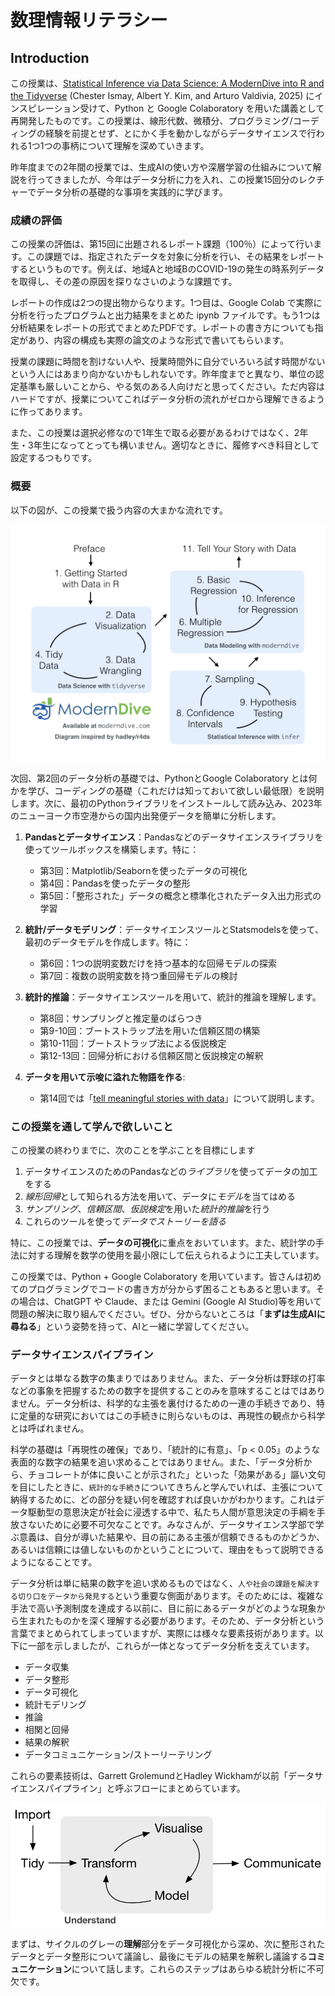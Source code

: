 # 数理情報リテラシー

## Introduction

この授業は、[Statistical Inference via Data Science: A ModernDive into R and the Tidyverse](https://moderndive.com/v2/) (Chester Ismay, Albert Y. Kim, and Arturo Valdivia, 2025) にインスピレーション受けて、Python と Google Colaboratory を用いた講義として再開発したものです。この授業は、線形代数、微積分、プログラミング/コーディングの経験を前提とせず、とにかく手を動かしながらデータサイエンスで行われる1つ1つの事柄について理解を深めていきます。

昨年度までの2年間の授業では、生成AIの使い方や深層学習の仕組みについて解説を行ってきましたが、今年はデータ分析に力を入れ、この授業15回分のレクチャーでデータ分析の基礎的な事項を実践的に学びます。

### 成績の評価

この授業の評価は、第15回に出題されるレポート課題（100％）によって行います。この課題では、指定されたデータを対象に分析を行い、その結果をレポートするというものです。例えば、地域Aと地域BのCOVID-19の発生の時系列データを取得し、その差の原因を探りなさいのような課題です。

レポートの作成は2つの提出物からなります。1つ目は、Google Colab で実際に分析を行ったプログラムと出力結果をまとめた ipynb ファイルです。もう1つは分析結果をレポートの形式でまとめたPDFです。レポートの書き方についても指定があり、内容の構成も実際の論文のような形式で書いてもらいます。

授業の課題に時間を割けない人や、授業時間外に自分でいろいろ試す時間がないという人にはあまり向かないかもしれないです。昨年度までと異なり、単位の認定基準も厳しいことから、やる気のある人向けだと思ってください。ただ内容はハードですが、授業についてこればデータ分析の流れがゼロから理解できるように作ってあります。

また、この授業は選択必修なので1年生で取る必要があるわけではなく、2年生・3年生になってとっても構いません。適切なときに、履修すべき科目として設定するつもりです。

### 概要

以下の図が、この授業で扱う内容の大まかな流れです。

![ModernDive フローチャート](https://raw.githubusercontent.com/moderndive/ModernDive_book/master/images/flowcharts/flowchart/flowchart.002.png)

次回、第2回のデータ分析の基礎では、PythonとGoogle Colaboratory とは何かを学び、コーディングの基礎（これだけは知っておいて欲しい最低限）を説明します。次に、最初のPythonライブラリをインストールして読み込み、2023年のニューヨーク市空港からの国内出発便データを簡単に分析します。

1. **Pandasとデータサイエンス**：Pandasなどのデータサイエンスライブラリを使ってツールボックスを構築します。特に：
      - 第3回：Matplotlib/Seabornを使ったデータの可視化
      - 第4回：Pandasを使ったデータの整形
      - 第5回：「整形された」データの概念と標準化されたデータ入出力形式の学習

2. **統計/データモデリング**：データサイエンスツールとStatsmodelsを使って、最初のデータモデルを作成します。特に：
      - 第6回：1つの説明変数だけを持つ基本的な回帰モデルの探索
      - 第7回：複数の説明変数を持つ重回帰モデルの検討

3. **統計的推論**：データサイエンスツールを用いて、統計的推論を理解します。
      - 第8回：サンプリングと推定量のばらつき
      - 第9-10回：ブートストラップ法を用いた信頼区間の構築
      - 第10-11回：ブートストラップ法による仮説検定
      - 第12-13回：回帰分析における信頼区間と仮説検定の解釈

4. **データを用いて示唆に溢れた物語を作る**: 
      - 第14回では「[tell meaningful stories with data](https://www.thinkwithgoogle.com/marketing-resources/data-measurement/tell-meaningful-stories-with-data/)」について説明します。

### この授業を通して学んで欲しいこと

この授業の終わりまでに、次のことを学ぶことを目標にします

1. データサイエンスのためのPandasなどの*ライブラリ*を使ってデータの加工をする
2. *線形回帰*として知られる方法を用いて、データに*モデル*を当てはめる
3. *サンプリング*、*信頼区間*、*仮説検定*を用いた*統計的推論*を行う
4. これらのツールを使って*データでストーリーを語る*

特に、この授業では、**データの可視化**に重点をおいています。また、統計学の手法に対する理解を数学の使用を最小限にして伝えられるように工夫しています。

この授業では、Python + Google Colaboratory を用いています。皆さんは初めてのプログラミングでコードの書き方が分からず困ることもあると思います。その場合は、ChatGPT や Claude、または Gemini (Google AI Studio)等を用いて問題の解決に取り組んでください。ぜひ、分からないところは「**まずは生成AIに尋ねる**」という姿勢を持って、AIと一緒に学習してください。


### データサイエンスパイプライン

データとは単なる数字の集まりではありません。また、データ分析は野球の打率などの事象を把握するための数字を提供することのみを意味することはではありません。データ分析は、科学的な主張を裏付けるための一連の手続きであり、特に定量的な研究においてはこの手続きに則らないものは、再現性の観点から科学とは呼ばれません。

科学の基礎は「再現性の確保」であり、「統計的に有意」、「p < 0.05」のような表面的な数字の結果を追い求めることではありません。また、「データ分析から、チョコレートが体に良いことが示された」といった「効果がある」謳い文句を目にしたときに、`統計的な手続き`についてきちんと学んでいれば、主張について納得するために、どの部分を疑い何を確認すれば良いかがわかります。これはデータ駆動型の意思決定が社会に浸透する中で、私たち人間が意思決定の手綱を手放さないために必要不可欠なことです。みなさんが、データサイエンス学部で学ぶ意義は、自分が導いた結果や、目の前にある主張が信頼できるものかどうか、あるいは信頼には値しないものかということについて、理由をもって説明できるようになることです。

データ分析は単に結果の数字を追い求めるものではなく、`人や社会の課題を解決する切り口をデータから発見する`という重要な側面があります。そのためには、複雑な手法で高い予測制度を達成する以前に、目に前にあるデータがどのような現象から生まれたものかを深く理解する必要があります。そのため、データ分析という言葉でまとめられてしまっていますが、実際には様々な要素技術があります。以下に一部を示しましたが、これらが一体となってデータ分析を支えています。

- データ収集
- データ整形
- データ可視化
- 統計モデリング
- 推論
- 相関と回帰
- 結果の解釈
- データコミュニケーション/ストーリーテリング

これらの要素技術は、Garrett GrolemundとHadley Wickhamが以前「データサイエンスパイプライン」と呼ぶフローにまとめらています。

![データ/サイエンスパイプライン](https://raw.githubusercontent.com/moderndive/ModernDive_book/master/images/r4ds/data_science_pipeline.png)

まずは、サイクルのグレーの**理解**部分をデータ可視化から深め、次に整形されたデータとデータ整形について議論し、最後にモデルの結果を解釈し議論する**コミュニケーション**について話します。これらのステップはあらゆる統計分析に不可欠です。

